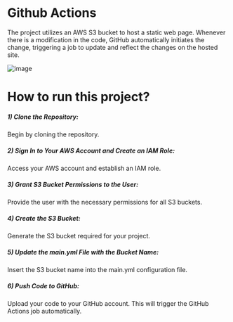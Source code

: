 # Github Actions 
The project utilizes an AWS S3 bucket to host a static web page. Whenever there is a modification in the code, GitHub automatically initiates the change, triggering a job to update and reflect the changes on the hosted site.

![image](https://github.com/umer6921/github_action/assets/75561123/f3731172-e8df-4db4-8397-eae249970b8b)

# How to run this project?
##### 1) Clone the Repository:
  Begin by cloning the repository.
##### 2) Sign In to Your AWS Account and Create an IAM Role:
   Access your AWS account and establish an IAM role.
##### 3) Grant S3 Bucket Permissions to the User:
   Provide the user with the necessary permissions for all S3 buckets.
##### 4) Create the S3 Bucket:
   Generate the S3 bucket required for your project.
##### 5) Update the main.yml File with the Bucket Name:
   Insert the S3 bucket name into the main.yml configuration file.
##### 6) Push Code to GitHub:
   Upload your code to your GitHub account. This will trigger the GitHub Actions job automatically.
